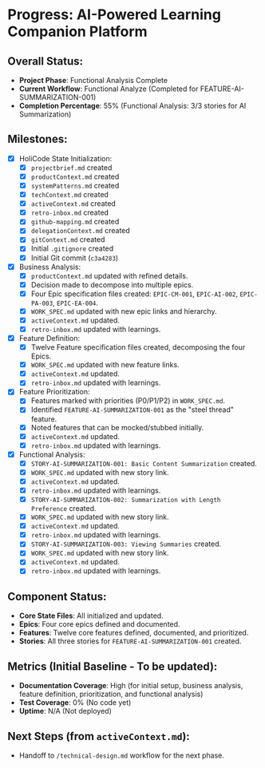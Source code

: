 # Progress: AI-Powered Learning Companion Platform

## Overall Status:
- **Project Phase**: Functional Analysis Complete
- **Current Workflow**: Functional Analyze (Completed for FEATURE-AI-SUMMARIZATION-001)
- **Completion Percentage**: 55% (Functional Analysis: 3/3 stories for AI Summarization)

## Milestones:
- [x] HoliCode State Initialization:
    - [x] `projectbrief.md` created
    - [x] `productContext.md` created
    - [x] `systemPatterns.md` created
    - [x] `techContext.md` created
    - [x] `activeContext.md` created
    - [x] `retro-inbox.md` created
    - [x] `github-mapping.md` created
    - [x] `delegationContext.md` created
    - [x] `gitContext.md` created
    - [x] Initial `.gitignore` created
    - [x] Initial Git commit (`c3a4283`)
- [x] Business Analysis:
    - [x] `productContext.md` updated with refined details.
    - [x] Decision made to decompose into multiple epics.
    - [x] Four Epic specification files created: `EPIC-CM-001`, `EPIC-AI-002`, `EPIC-PA-003`, `EPIC-EA-004`.
    - [x] `WORK_SPEC.md` updated with new epic links and hierarchy.
    - [x] `activeContext.md` updated.
    - [x] `retro-inbox.md` updated with learnings.
- [x] Feature Definition:
    - [x] Twelve Feature specification files created, decomposing the four Epics.
    - [x] `WORK_SPEC.md` updated with new feature links.
    - [x] `activeContext.md` updated.
    - [x] `retro-inbox.md` updated with learnings.
- [x] Feature Prioritization:
    - [x] Features marked with priorities (P0/P1/P2) in `WORK_SPEC.md`.
    - [x] Identified `FEATURE-AI-SUMMARIZATION-001` as the "steel thread" feature.
    - [x] Noted features that can be mocked/stubbed initially.
    - [x] `activeContext.md` updated.
    - [x] `retro-inbox.md` updated with learnings.
- [x] Functional Analysis:
    - [x] `STORY-AI-SUMMARIZATION-001: Basic Content Summarization` created.
    - [x] `WORK_SPEC.md` updated with new story link.
    - [x] `activeContext.md` updated.
    - [x] `retro-inbox.md` updated with learnings.
    - [x] `STORY-AI-SUMMARIZATION-002: Summarization with Length Preference` created.
    - [x] `WORK_SPEC.md` updated with new story link.
    - [x] `activeContext.md` updated.
    - [x] `retro-inbox.md` updated with learnings.
    - [x] `STORY-AI-SUMMARIZATION-003: Viewing Summaries` created.
    - [x] `WORK_SPEC.md` updated with new story link.
    - [x] `activeContext.md` updated.
    - [x] `retro-inbox.md` updated with learnings.

## Component Status:
- **Core State Files**: All initialized and updated.
- **Epics**: Four core epics defined and documented.
- **Features**: Twelve core features defined, documented, and prioritized.
- **Stories**: All three stories for `FEATURE-AI-SUMMARIZATION-001` created.

## Metrics (Initial Baseline - To be updated):
- **Documentation Coverage**: High (for initial setup, business analysis, feature definition, prioritization, and functional analysis)
- **Test Coverage**: 0% (No code yet)
- **Uptime**: N/A (Not deployed)

## Next Steps (from `activeContext.md`):
- Handoff to `/technical-design.md` workflow for the next phase.
